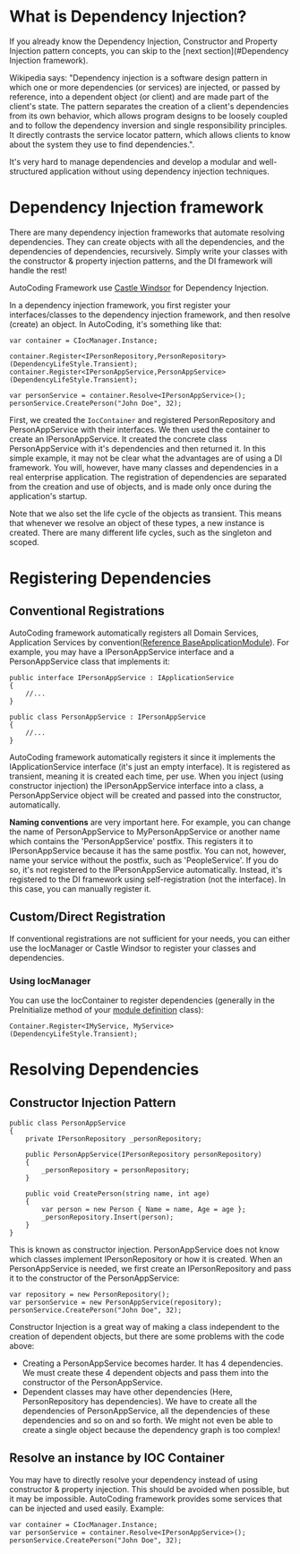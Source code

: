 # What is Dependency Injection?
If you already know the Dependency Injection, Constructor and Property Injection pattern concepts, you can skip to the [next section](#Dependency Injection framework).

Wikipedia says: "Dependency injection is a software design pattern in which one or more dependencies (or services) are injected, or passed by reference, into a dependent object (or client) and are made part of the client's state. The pattern separates the creation of a client's dependencies from its own behavior, which allows program designs to be loosely coupled and to follow the dependency inversion and single responsibility principles. It directly contrasts the service locator pattern, which allows clients to know about the system they use to find dependencies.".

It's very hard to manage dependencies and develop a modular and well-structured application without using dependency injection techniques.

# Dependency Injection framework
There are many dependency injection frameworks that automate resolving dependencies. They can create objects with all the dependencies, and the dependencies of dependencies, recursively. Simply write your classes with the constructor & property injection patterns, and the DI framework will handle the rest!

AutoCoding Framework use [Castle Windsor](https://github.com/castleproject/Windsor/blob/master/docs/README.md) for Dependency Injection.

In a dependency injection framework, you first register your interfaces/classes to the dependency injection framework, and then resolve (create) an object. In AutoCoding, it's something like that:
```
var container = CIocManager.Instance;

container.Register<IPersonRepository,PersonRepository>(DependencyLifeStyle.Transient);
container.Register<IPersonAppService,PersonAppService>(DependencyLifeStyle.Transient);

var personService = container.Resolve<IPersonAppService>();
personService.CreatePerson("John Doe", 32);
```

First, we created the `IocContainer` and registered PersonRepository and PersonAppService with their interfaces. We then used the container to create an IPersonAppService. It created the concrete class PersonAppService with it's dependencies and then returned it. In this simple example, it may not be clear what the advantages are of using a DI framework. You will, however, have many classes and dependencies in a real enterprise application. The registration of dependencies are separated from the creation and use of objects, and is made only once during the application's startup.

Note that we also set the life cycle of the objects as transient. This means that whenever we resolve an object of these types, a new instance is created. There are many different life cycles, such as the singleton and scoped.

# Registering Dependencies
##  Conventional Registrations
AutoCoding framework automatically registers all Domain Services, Application Services by convention([Reference BaseApplicationModule](https://dev.azure.com/Comm100/Auto%20Coding/_wiki/wikis/Auto-Coding.wiki/669/Modules-provided-by-the-framework?anchor=baseapplicationmodule)). For example, you may have a IPersonAppService interface and a PersonAppService class that implements it:
```
public interface IPersonAppService : IApplicationService
{
    //...
}

public class PersonAppService : IPersonAppService
{
    //...
}
```
AutoCoding framework automatically registers it since it implements the IApplicationService interface (it's just an empty interface). It is registered as transient, meaning it is created each time, per use. When you inject (using constructor injection) the IPersonAppService interface into a class, a PersonAppService object will be created and passed into the constructor, automatically.

<b>Naming conventions</b> are very important here. For example, you can change the name of PersonAppService to MyPersonAppService or another name which contains the 'PersonAppService' postfix. This registers it to IPersonAppService because it has the same postfix. You can not, however, name your service without the postfix, such as 'PeopleService'. If you do so, it's not registered to the IPersonAppService automatically. Instead, it's registered to the DI framework using self-registration (not the interface). In this case, you can manually register it.

## Custom/Direct Registration
If conventional registrations are not sufficient for your needs, you can either use the IocManager or Castle Windsor to register your classes and dependencies.

### Using IocManager
You can use the IocContainer to register dependencies (generally in the PreInitialize method of your [module definition](https://dev.azure.com/Comm100/Auto%20Coding/_wiki/wikis/Auto-Coding.wiki/667/Modularization) class):
```
Container.Register<IMyService, MyService>(DependencyLifeStyle.Transient);
```


# Resolving Dependencies
## Constructor Injection Pattern
```
public class PersonAppService
{
    private IPersonRepository _personRepository;

    public PersonAppService(IPersonRepository personRepository)
    {
        _personRepository = personRepository;
    }

    public void CreatePerson(string name, int age)
    {
        var person = new Person { Name = name, Age = age };
        _personRepository.Insert(person);
    }
}
```
This is known as constructor injection. PersonAppService does not know which classes implement IPersonRepository or how it is created. When an PersonAppService is needed, we first create an IPersonRepository and pass it to the constructor of the PersonAppService:
```
var repository = new PersonRepository();
var personService = new PersonAppService(repository);
personService.CreatePerson("John Doe", 32);
```
Constructor Injection is a great way of making a class independent to the creation of dependent objects, but there are some problems with the code above:
- Creating a PersonAppService becomes harder. It has 4 dependencies. We must create these 4 dependent objects and pass them into the constructor of the PersonAppService.
- Dependent classes may have other dependencies (Here, PersonRepository has dependencies). We have to create all the dependencies of PersonAppService, all the dependencies of these dependencies and so on and so forth. We might not even be able to create a single object because the dependency graph is too complex!

## Resolve an instance by IOC Container
You may have to directly resolve your dependency instead of using constructor & property injection. This should be avoided when possible, but it may be impossible. AutoCoding framework provides some services that can be injected and used easily. Example:
```
var container = CIocManager.Instance;
var personService = container.Resolve<IPersonAppService>();
personService.CreatePerson("John Doe", 32);
```